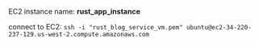 
EC2 instance name: **rust_app_instance**

connect to EC2: `ssh -i "rust_blog_service_vm.pem" ubuntu@ec2-34-220-237-129.us-west-2.compute.amazonaws.com`
